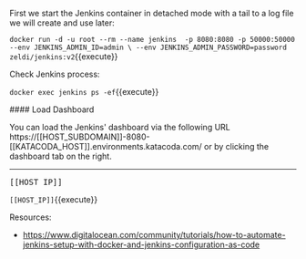 
First we start the Jenkins container in detached mode with a tail to a log file we will create and use later:

`docker run -d -u root --rm --name jenkins  -p 8080:8080 -p 50000:50000 --env JENKINS_ADMIN_ID=admin \
 --env JENKINS_ADMIN_PASSWORD=password zeldi/jenkins:v2`{{execute}}
    
Check Jenkins process:

`docker exec jenkins ps -ef`{{execute}}

#### Load Dashboard

You can load the Jenkins' dashboard via the following URL https://[[HOST_SUBDOMAIN]]-8080-[[KATACODA_HOST]].environments.katacoda.com/  or by clicking the dashboard tab on the right.

---

<pre>[[HOST_IP]]</pre>

`[[HOST_IP]]`{{execute}}

Resources:

* https://www.digitalocean.com/community/tutorials/how-to-automate-jenkins-setup-with-docker-and-jenkins-configuration-as-code